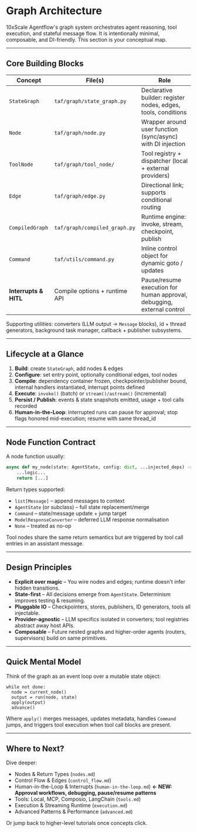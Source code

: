# Graph Architecture

10xScale Agentflow's graph system orchestrates agent reasoning, tool execution, and stateful message flow. It is intentionally
minimal, composable, and DI-friendly. This section is your conceptual map.

---

## Core Building Blocks

| Concept | File(s) | Role |
|---------|---------|------|
| `StateGraph` | `taf/graph/state_graph.py` | Declarative builder: register nodes, edges, tools, conditions |
| `Node` | `taf/graph/node.py` | Wrapper around user function (sync/async) with DI injection |
| `ToolNode` | `taf/graph/tool_node/` | Tool registry + dispatcher (local + external providers) |
| `Edge` | `taf/graph/edge.py` | Directional link; supports conditional routing |
| `CompiledGraph` | `taf/graph/compiled_graph.py` | Runtime engine: invoke, stream, checkpoint, publish |
| `Command` | `taf/utils/command.py` | Inline control object for dynamic goto / updates |
| **Interrupts & HITL** | Compile options + runtime API | Pause/resume execution for human approval, debugging, external control |

Supporting utilities: converters (LLM output → `Message` blocks), id + thread generators, background task manager,
callback + publisher subsystems.

---

## Lifecycle at a Glance

1. **Build**: create `StateGraph`, add nodes & edges
2. **Configure**: set entry point, optionally conditional edges, tool nodes
3. **Compile**: dependency container frozen, checkpointer/publisher bound, internal handlers instantiated, interrupt points defined
4. **Execute**: `invoke()` (batch) or `stream()/astream()` (incremental)
5. **Persist / Publish**: events & state snapshots emitted, usage + tool calls recorded
6. **Human-in-the-Loop**: interrupted runs can pause for approval; stop flags honored mid-execution; resume with same thread_id

---

## Node Function Contract

A node function usually:

```python
async def my_node(state: AgentState, config: dict, ...injected_deps) -> State | list[Message] | Command | ModelResponseConverter:
    ...logic...
    return [...]
```

Return types supported:

- `list[Message]` – append messages to context
- `AgentState` (or subclass) – full state replacement/merge
- `Command` – state/message update + jump target
- `ModelResponseConverter` – deferred LLM response normalisation
- `None` – treated as no-op

Tool nodes share the same return semantics but are triggered by tool call entries in an assistant message.

---

## Design Principles

- **Explicit over magic** – You wire nodes and edges; runtime doesn't infer hidden transitions.
- **State-first** – All decisions emerge from `AgentState`. Determinism improves testing & resuming.
- **Pluggable IO** – Checkpointers, stores, publishers, ID generators, tools all injectable.
- **Provider-agnostic** – LLM specifics isolated in converters; tool registries abstract away host APIs.
- **Composable** – Future nested graphs and higher-order agents (routers, supervisors) build on same primitives.

---

## Quick Mental Model

Think of the graph as an event loop over a mutable state object:

```
while not done:
  node = current_node()
  output = run(node, state)
  apply(output)
  advance()
```

Where `apply()` merges messages, updates metadata, handles `Command` jumps, and triggers tool execution when tool call
blocks are present.

---

## Where to Next?

Dive deeper:

- Nodes & Return Types (`nodes.md`)
- Control Flow & Edges (`control_flow.md`)
- Human-in-the-Loop & Interrupts (`human-in-the-loop.md`) **← NEW: Approval workflows, debugging, pause/resume patterns**
- Tools: Local, MCP, Composio, LangChain (`tools.md`)
- Execution & Streaming Runtime (`execution.md`)
- Advanced Patterns & Performance (`advanced.md`)

Or jump back to higher-level tutorials once concepts click.
